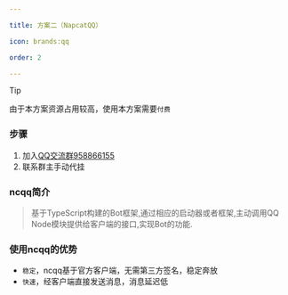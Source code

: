 ```yaml
---

title: 方案二（NapcatQQ）

icon: brands:qq

order: 2

---
```


> [!tip]
> 由于本方案资源占用较高，使用本方案需要`付费`

### 步骤

1. 加入[QQ交流群958866155](https://qm.qq.com/q/Cx80IYCfxQ)
2. 联系群主手动代挂

### ncqq简介

> 基于TypeScript构建的Bot框架,通过相应的启动器或者框架,主动调用QQ Node模块提供给客户端的接口,实现Bot的功能.

### 使用ncqq的优势

- `稳定`，ncqq基于官方客户端，无需第三方签名，稳定奔放
- `快速`，经客户端直接发送消息，消息延迟低